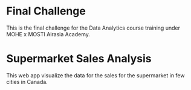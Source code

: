 # Final Challenge
This is the final challenge for the Data Analytics course training under MOHE x MOSTI Airasia Academy.

# Supermarket Sales Analysis
This web app visualize the data for the sales for the supermarket in few cities in Canada.
